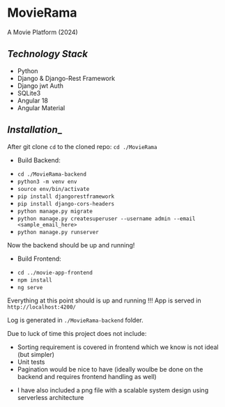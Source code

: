 # MovieRama
A Movie Platform (2024)

## _Technology Stack_ 

* Python
* Django & Django-Rest Framework  
* Django jwt Auth
* SQLite3
* Angular 18
* Angular Material

## _Installation__
After git clone `cd` to the cloned repo: `cd ./MovieRama`

* Build Backend:
- `cd ./MovieRama-backend`
- `python3 -m venv env`
- `source env/bin/activate`
- `pip install djangorestframework`
- `pip install django-cors-headers`
- `python manage.py migrate`
- `python manage.py createsuperuser --username admin --email <sample_email_here>`
- `python manage.py runserver`

Now the backend should be up and running!

* Build Frontend:
- `cd ../movie-app-frontend`
- `npm install`
- `ng serve`

Everything at this point should is up and running !!!
App is served in `http://localhost:4200/`

Log is generated in `./MovieRama-backend` folder.


Due to luck of time this project does not include:
- Sorting requirement is covered in frontend which we know is not ideal (but simpler)
- Unit tests
- Pagination would be nice to have (ideally woulbe be done on the backend and requires frontend handling as well)


* I have also included a png file with a scalable system design using serverless architecture
